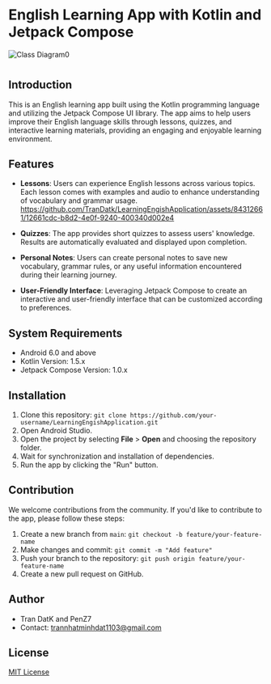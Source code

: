 # English Learning App with Kotlin and Jetpack Compose


![Class Diagram0](https://github.com/TranDatk/LearningEngishApplication/assets/84312661/86dd1c33-c3e5-4802-ae5e-7d007cf34ef3)

#

## Introduction

This is an English learning app built using the Kotlin programming language and utilizing the Jetpack Compose UI library. The app aims to help users improve their English language skills through lessons, quizzes, and interactive learning materials, providing an engaging and enjoyable learning environment.

## Features

- **Lessons**: Users can experience English lessons across various topics. Each lesson comes with examples and audio to enhance understanding of vocabulary and grammar usage.
https://github.com/TranDatk/LearningEngishApplication/assets/84312661/12661cdc-b8d2-4e0f-9240-400340d002e4


- **Quizzes**: The app provides short quizzes to assess users' knowledge. Results are automatically evaluated and displayed upon completion.

- **Personal Notes**: Users can create personal notes to save new vocabulary, grammar rules, or any useful information encountered during their learning journey.

- **User-Friendly Interface**: Leveraging Jetpack Compose to create an interactive and user-friendly interface that can be customized according to preferences.

## System Requirements

- Android 6.0 and above
- Kotlin Version: 1.5.x
- Jetpack Compose Version: 1.0.x

## Installation

1. Clone this repository: `git clone https://github.com/your-username/LearningEngishApplication.git`
2. Open Android Studio.
3. Open the project by selecting **File** > **Open** and choosing the repository folder.
4. Wait for synchronization and installation of dependencies.
5. Run the app by clicking the "Run" button.

## Contribution

We welcome contributions from the community. If you'd like to contribute to the app, please follow these steps:

1. Create a new branch from `main`: `git checkout -b feature/your-feature-name`
2. Make changes and commit: `git commit -m "Add feature"`
3. Push your branch to the repository: `git push origin feature/your-feature-name`
4. Create a new pull request on GitHub.

## Author

- Tran DatK and PenZ7
- Contact: trannhatminhdat1103@gmail.com

## License

[MIT License](LICENSE)
 

